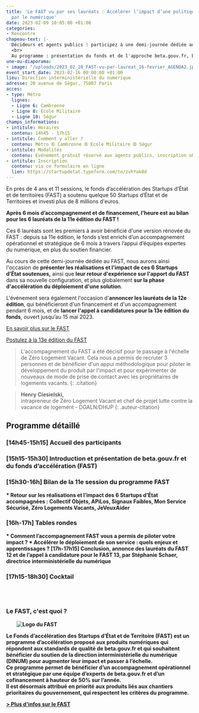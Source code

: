 ```yaml
---
title: 'Le FAST vu par ses lauréats : Accélérer l’impact d’une politique publique
  par le numérique'
date: 2023-02-09 10:05:00 +01:00
categories:
- Rencontre
chapeau-text: |-
  Décideurs et agents publics : participez à une demi-journée dédiée au fonds d’accélération des Startups d’État et de territoires (FAST), piloté par beta.gouv.fr au sein de la DINUM.
  <br>
  Au programme : présentation du fonds et de l'approche beta.gouv.fr, bilan des réalisations et de l’impact des 6 lauréats du FAST 11, témoignages et retours d’expériences sur les apports du FAST et la phase d'accélération du déploiement d'une solution, annonce des lauréats du FAST 12 et lancement du 13e appel à candidatures.
une-ou-diaporama:
- image: "/uploads/2023_02_10_FAST-vu-par-laureat_16-fevrier_AGENDA2.jpg"
event_start_date: 2023-02-16 00:00:00 +01:00
lieu: Direction interministérielle du numérique
adresse: 20 avenue de Ségur, 75007 Paris
acces:
- type: Métro
  lignes:
  - Ligne 6: Cambronne
  - Ligne 8: Ecole Militaire
  - Ligne 10: Ségur
champs_informations:
- intitule: Horaires
  contenu: 14h45 - 17h15
- intitule: Comment y aller ?
  contenu: Métro ➅ Cambronne ➇ Ecole Militaire ➉ Ségur
- intitule: Modalités
  contenu: Evénement gratuit réservé aux agents publics, inscription obligatoire
- intitule: Inscription
  contenu: via ce formulaire en ligne
  lien: https://startupdetat.typeform.com/to/zvhYak8d
---
```


En près de 4 ans et 11 sessions, le fonds d’accélération des Startups d’État et de territoires (FAST) a soutenu quelque 50 Startups d’État et de Territoires et investi plus de 8 millions d'euros. 

**Après 6 mois d’accompagnement et de financement, l’heure est au bilan pour les 6 lauréats de la 11e édition du FAST !**

Ces 6 lauréats sont les premiers à avoir bénéficié d'une version rénovée du FAST : depuis sa 11e édition, le fonds s’est enrichi d’un accompagnement opérationnel et stratégique de 6 mois à travers l’appui d’équipes expertes du numérique, en plus du soutien financier. 

Au cours de cette demi-journée dédiée au FAST, nous aurons ainsi l'occasion de **présenter les réalisations et l'impact de ces 6 Startups d’État soutenues,** ainsi que **leur retour d'expérience sur l'apport du FAST** dans sa nouvelle configuration, et plus globalement **sur la phase d'accélération du déploiement d'une solution**.

L'événement sera également l'occasion d'**annoncer les lauréats de la 12e édition**, qui bénéficieront d'un financement et d'un accompagnement pendant 6 mois, et de **lancer l'appel à candidatures pour la 13e édition du fonds**, ouvert jusqu’au 15 mai 2023. 

<div class="lien-important" style="margin-bottom:10px"> <p><a href="https://beta.gouv.fr/approche/fast">En savoir plus sur le FAST</a></p> </div>

<div class="lien-important" style="margin-bottom:10px"> <p><a href="https://beta.gouv.fr/approche/fast">Postulez à la 13e édition du FAST</a></p> </div>

> L'accompagnement du FAST a été décisif pour le passage à l'échelle de Zéro Logement Vacant. Cela nous a permis de recruter 3 personnes et de bénéficier d'un appui méthodologique pour piloter le développement du produit par l'impact et pour expérimenter de nouveaux de mode de prise de contact avec les propriétaires de logements vacants. 
{: .citation}

> **Henry Ciesielski,** 
> <br>intrapreneur de Zéro Logement Vacant et chef de projet lutte contre la vacance de logement -  DGALN/DHUP
{: .auteur-citation}


 

## Programme détaillé
<h3 class="h4">[14h45-15h15] <b>Accueil des participants</b></h3>

<h3 class="h4">[15h15-15h30] <b>Introduction et présentation de beta.gouv.fr et du fonds d’accélération (FAST)</h3>

<h3 class="h4">[15h30-16h] <b>Bilan de la 11e session du programme FAST</b></h3>
* Retour sur les réalisations et l’impact des 6 Startups d’État accompagnées : Collectif Objets, APiLos, Signaux Faibles, Mon Service Sécurisé, Zéro Logements Vacants, JeVeuxAider

<h3 class="h4">[16h-17h] <b>Tables rondes</b></h3>
* Comment l’accompagnement FAST vous a permis de piloter votre impact ?
* Accélérer le déploiement de son service : quels enjeux et apprentissages ?
[17h-17h15] Conclusion, annonce des lauréats du FAST 12 et de l’appel à candidature pour le FAST 13, par Stéphanie Schaer, directrice interministérielle du numérique

<h3 class="h4">[17h15-18h30] Cocktail</h3>
<br>

<div class="encadre noir" style="margin-bottom:40px"><h3 style="margin-top: 40px;">Le FAST, c'est quoi ?</h3>
<figure class="image-left" style="width: 30%; margin-right: 1em; margin-left: 2em;"> 
<img src="/uploads/FAST-800x430.jpg" alt="Logo du FAST">
</figure><p>Le Fonds d’accélération des Startups d’État et de Territoire (FAST) est un programme d’accélération proposé aux produits numériques qui répondent aux standards de qualité de beta.gouv.fr et qui souhaitent bénéficier du soutien de la direction interministérielle du numérique (DINUM) pour augmenter leur impact et passer à l’échelle.
<br>
Ce programme permet de bénéficier d’un accompagnement opérationnel et stratégique par une équipe d’experts de beta.gouv.fr et d’un cofinancement à hauteur de 50% sur l’année. 
<br>Il est désormais attribué en priorité aux produits liés aux chantiers prioritaires du gouvernement, qui respectent les critères du programme.</p>
<p><a href="https://beta.gouv.fr/approche/fast" title="Plus d'infos sur le FAST - Lien externe">> Plus d'infos sur le FAST</a></p>
</div>

